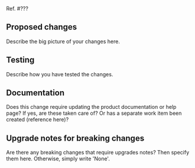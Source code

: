 Ref. #???

## Proposed changes

Describe the big picture of your changes here.

## Testing

Describe how you have tested the changes.

## Documentation

Does this change require updating the product documentation or help page? If yes, are these taken care of? Or has a separate work item been created (reference here)?

## Upgrade notes for breaking changes

Are there any breaking changes that require upgrades notes? Then specify them here. Otherwise, simply write 'None'.
